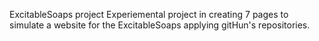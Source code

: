 ExcitableSoaps project
  Experiemental project in creating 7 pages to simulate a website for the ExcitableSoaps applying gitHun's repositories.
